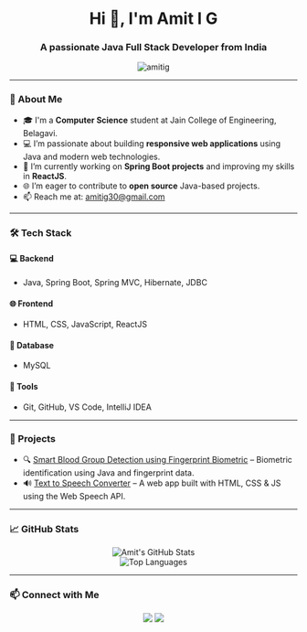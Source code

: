 <h1 align="center">Hi 👋, I'm Amit I G</h1>
<h3 align="center">A passionate Java Full Stack Developer from India</h3>

<p align="center">
  <img src="https://komarev.com/ghpvc/?username=amitig&label=Profile%20views&color=0e75b6&style=flat" alt="amitig" />
</p>

---

### 🌱 About Me

- 🎓 I'm a **Computer Science** student at Jain College of Engineering, Belagavi.
- 💻 I’m passionate about building **responsive web applications** using Java and modern web technologies.
- 🔭 I’m currently working on **Spring Boot projects** and improving my skills in **ReactJS**.
- 🌐 I’m eager to contribute to **open source** Java-based projects.
- 📫 Reach me at: [amitig30@gmail.com](mailto:amitig30@gmail.com)

---

### 🛠️ Tech Stack

#### 💻 Backend
- Java, Spring Boot, Spring MVC, Hibernate, JDBC

#### 🌐 Frontend
- HTML, CSS, JavaScript, ReactJS

#### 💾 Database
- MySQL

#### 🧰 Tools
- Git, GitHub, VS Code, IntelliJ IDEA

---

### 📌 Projects

- 🔍 [Smart Blood Group Detection using Fingerprint Biometric](#) – Biometric identification using Java and fingerprint data.
- 🔊 [Text to Speech Converter](#) – A web app built with HTML, CSS & JS using the Web Speech API.

---

### 📈 GitHub Stats

<p align="center">
  <img src="https://github-readme-stats.vercel.app/api?username=amitig&show_icons=true&theme=default" alt="Amit's GitHub Stats" />
  <br/>
  <img src="https://github-readme-stats.vercel.app/api/top-langs/?username=amitig&layout=compact" alt="Top Languages" />
</p>

---

### 📫 Connect with Me

<p align="center">
  <a href="mailto:amitig30@gmail.com"><img src="https://img.shields.io/badge/-amitig30@gmail.com-c14438?style=flat-square&logo=Gmail&logoColor=white"/></a>
  <a href="https://linkedin.com/in/amit-ishwar-geeranavar"><img src="https://img.shields.io/badge/-LinkedIn-blue?style=flat-square&logo=linkedin"/></a>
</p>
